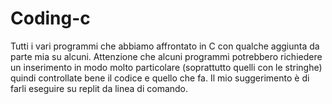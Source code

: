 # Coding-c
Tutti i vari programmi che abbiamo affrontato in C con qualche aggiunta da parte mia su alcuni. 
Attenzione che alcuni programmi potrebbero richiedere un inserimento in modo molto particolare (soprattutto quelli con le stringhe)
quindi controllate bene il codice e quello che fa. Il mio suggerimento è di farli eseguire su replit da linea di comando. 
